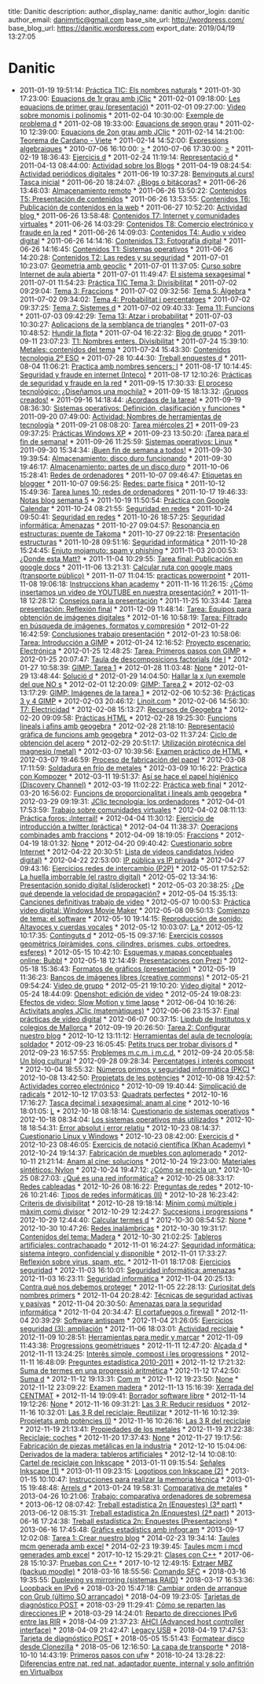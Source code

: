 title: Danitic
description: 
author_display_name: danitic
author_login: danitic
author_email: danimrtic@gmail.com
base_site_url: http://wordpress.com/
base_blog_url: https://danitic.wordpress.com
export_date: 2019/04/19 13:27:05

# Danitic

* 2011-01-19 19:51:14: [Práctica TIC: Els nombres naturals](https://danitic.wordpress.com/2011/01/19/factoritzacio-de-polinomis/) * 2011-01-30 17:23:00: [Equacions de 1r grau amb jClic](https://danitic.wordpress.com/2011/01/30/activitat-jclic-les-equacions/) * 2011-02-01 09:18:00: [Les equacions de primer grau (presentació)](https://danitic.wordpress.com/2011/02/01/les-equacions-de-primer-grau-presentacio/) * 2011-02-01 09:27:00: [Video sobre monomis i polinomis](https://danitic.wordpress.com/2011/02/01/video-sobre-monomis-i-polinomis/) * 2011-02-04 10:30:00: [Exemple de problema d](https://danitic.wordpress.com/2011/02/04/exemple-problema-amb-equacions/) * 2011-02-08 19:33:00: [Equacions de segon grau](https://danitic.wordpress.com/2011/02/08/equacions-de-segon-grau/) * 2011-02-10 12:39:00: [Equacions de 2on grau amb JClic](https://danitic.wordpress.com/2011/02/10/web-per-a-practicar-equacions-de-segon-grau/) * 2011-02-14 14:21:00: [Teorema de Cardano - Viete](https://danitic.wordpress.com/2011/02/14/teorema-de-cardano-viete/) * 2011-02-14 14:52:00: [Expressions algebraiques](https://danitic.wordpress.com/2011/02/14/expressions-algebraiques/) * 2010-07-06 16:10:00: [>](https://danitic.wordpress.com/2010/07/06/recursos-pdi-pizarra-digital-interactiva-electricidad/) * 2010-07-06 17:30:00: [>](https://danitic.wordpress.com/2010/07/06/animaciones-flash-de-electronica-digital/) * 2011-02-19 18:36:43: [Ejercicis d](https://danitic.wordpress.com/2011/02/19/ejercicis-dalgebra-amb-thatquiz/) * 2011-02-24 11:19:14: [Representació d](https://danitic.wordpress.com/2011/02/24/exercicis-per-a-practicar-representacio-dequacions-amb-dues-incognites/) * 2011-04-13 08:44:00: [Actividad sobre los Blogs](https://danitic.wordpress.com/2011/04/13/actividad-sobre-los-blogs/) * 2011-04-19 08:24:54: [Actividad periódicos digitales](https://danitic.wordpress.com/2011/04/19/actividad-periodicos-digitales/) * 2011-06-19 10:37:28: [Benvinguts al curs! Tasca inicial](https://danitic.wordpress.com/2011/06/19/benvinguts-al-curs-tasca-inicial/) * 2011-06-20 18:24:07: [¿Blogs o bitácoras?](https://danitic.wordpress.com/2011/06/20/%c2%bfblogs-o-bitacoras/) * 2011-06-26 13:46:03: [Almacenamiento remoto](https://danitic.wordpress.com/2011/06/26/almacenamiento-remoto/) * 2011-06-26 13:50:22: [Contenidos T5: Presentación de contenidos](https://danitic.wordpress.com/2011/06/26/contenidos-tema-5/) * 2011-06-26 13:53:55: [Contenidos T6: Publicación de contenidos en la web](https://danitic.wordpress.com/2011/06/26/contenidos-t6-publicacion-de-contenidos-en-la-web/) * 2011-06-27 10:52:20: [Actividad blog ](https://danitic.wordpress.com/2011/06/27/actividad-blog-la-oreja-de-van-gogh/) * 2011-06-26 13:58:48: [Contenidos T7: Internet y comunidades virtuales](https://danitic.wordpress.com/2011/06/26/contenidos-t7-internet-y-comunidades-virtuales/) * 2011-06-26 14:03:29: [Contenidos T8: Comercio electrónico y fraude en la red](https://danitic.wordpress.com/2011/06/26/contenidos-t8-comercio-electronico-y-fraude-en-la-red/) * 2011-06-26 14:09:03: [Contenidos T4: Audio y video digital](https://danitic.wordpress.com/2011/06/26/contenidos-t4-audio-y-video-digital/) * 2011-06-26 14:14:16: [Contenidos T3: Fotografía digital](https://danitic.wordpress.com/2011/06/26/contenidos-t3-fotografia-digital/) * 2011-06-26 14:16:45: [Contenidos T1: Sistemas operativos](https://danitic.wordpress.com/2011/06/26/contenidos-t1-sistemas-operativos/) * 2011-06-26 14:20:28: [Contenidos T2: Las redes y su seguridad](https://danitic.wordpress.com/2011/06/26/contenidos-t2-las-redes-y-su-seguridad/) * 2011-07-01 10:23:07: [Geometria amb geoclic](https://danitic.wordpress.com/2011/07/01/geometria-amb-geoclic/) * 2011-07-01 11:37:05: [Curso sobre Internet de aula abierta](https://danitic.wordpress.com/2011/07/01/549/) * 2011-07-01 11:49:47: [El sistema sexagesimal](https://danitic.wordpress.com/2011/07/01/el-sistema-sexagesimal/) * 2011-07-01 11:54:23: [Práctica TIC Tema 3: Divisibilitat](https://danitic.wordpress.com/2011/07/01/exercicis-tic-divisibilitat/) * 2011-07-02 09:29:04: [Tema 3: Fraccions](https://danitic.wordpress.com/2011/07/02/tema-3-fraccions/) * 2011-07-02 09:32:56: [Tema 5: Àlgebra](https://danitic.wordpress.com/2011/07/02/t4-algebra/) * 2011-07-02 09:34:02: [Tema 4: Probabilitat i percentatges](https://danitic.wordpress.com/2011/07/02/t4-probabilitat-i-percentatges/) * 2011-07-02 09:37:25: [Tema 7: Sistemes d](https://danitic.wordpress.com/2011/07/02/tema-7-sistemes-dequacions/) * 2011-07-02 09:40:33: [Tema 11: Funcions](https://danitic.wordpress.com/2011/07/02/tema-11-funcions/) * 2011-07-03 09:42:29: [Tema 13: Atzar i probabilitat](https://danitic.wordpress.com/2011/07/03/tema-13-atzar-i-probabilitat/) * 2011-07-03 10:30:27: [Aplicacions de la semblança de triangles](https://danitic.wordpress.com/2011/07/03/aplicacions-de-la-semblanca-de-triangles/) * 2011-07-03 10:48:52: [Hundir la flota](https://danitic.wordpress.com/2011/07/03/hundir-la-flota/) * 2011-07-04 16:22:32: [Blog de grupo](https://danitic.wordpress.com/2011/07/04/blog-de-grupo/) * 2011-09-11 23:07:23: [T1: Nombres enters. Divisibilitat](https://danitic.wordpress.com/2011/09/11/t1-nombres-enters-divisibilitat/) * 2011-07-24 15:39:10: [Metales: contenidos del tema](https://danitic.wordpress.com/2011/07/24/t01-metales/) * 2011-07-24 15:43:30: [Contenidos tecnologia 2º ESO](https://danitic.wordpress.com/2011/07/24/contenidos/) * 2011-07-28 10:44:30: [Treball enquestes d](https://danitic.wordpress.com/2011/07/28/treball-enquestes-destadistica-2010-2011/) * 2011-08-04 11:06:21: [Practica amb nombres sencers: l](https://danitic.wordpress.com/2011/08/04/practica-amb-nombres-sencers-lascensor/) * 2011-08-17 10:14:45: [Seguridad y fraude en internet (Inteco)](https://danitic.wordpress.com/2011/08/17/seguridad-y-fraude-en-internet-inteco/) * 2011-08-17 12:10:26: [Prácticas de seguridad y fraude en la red](https://danitic.wordpress.com/2011/08/17/practicas-de-seguridad-y-fraude-en-la-red/) * 2011-09-15 17:30:33: [El proceso tecnológico: ¿Diseñamos una mochila?](https://danitic.wordpress.com/2011/09/15/%c2%bfdisenamos-una-mochila/) * 2011-09-15 18:13:32: [¡Grupos creados!](https://danitic.wordpress.com/2011/09/15/%c2%a1grupos-creados/) * 2011-09-16 14:18:44: [¡Acordaos de la tarea!](https://danitic.wordpress.com/2011/09/16/%c2%a1acordaos-de-la-tarea/) * 2011-09-19 08:36:30: [Sistemas operativos: Definición, clasificación y funciones](https://danitic.wordpress.com/2011/09/19/sistemas-operativos-definicion-clasificacion-y-funciones/) * 2011-09-20 07:49:00: [Actividad: Nombres de herramientas de tecnología](https://danitic.wordpress.com/2011/09/20/797/) * 2011-09-21 08:08:20: [Tarea miércoles 21](https://danitic.wordpress.com/2011/09/21/tarea-miercoles-21/) * 2011-09-23 09:37:25: [Prácticas Windows XP](https://danitic.wordpress.com/2011/09/23/practicas-windows-xp/) * 2011-09-23 13:50:20: [¡Tarea para el fin de semana!](https://danitic.wordpress.com/2011/09/23/%c2%a1tarea-para-el-fin-de-semana/) * 2011-09-26 11:25:59: [Sistemas operativos: Linux](https://danitic.wordpress.com/2011/09/26/linux/) * 2011-09-30 15:34:34: [¡Buen fin de semana a todos!](https://danitic.wordpress.com/2011/09/30/%c2%a1buen-fin-de-semana-a-todos/) * 2011-09-30 19:39:54: [Almacenamiento: disco duro funcionando](https://danitic.wordpress.com/2011/09/30/sistemas-de-almacenamiento/) * 2011-09-30 19:46:17: [Almacenamiento: partes de un disco duro](https://danitic.wordpress.com/2011/09/30/almacenamiento-partes-de-un-disco-duro/) * 2011-10-06 15:28:41: [Redes de ordenadores](https://danitic.wordpress.com/2011/10/06/redes-de-ordenadores/) * 2011-10-07 09:46:47: [Etiquetas en blogger](https://danitic.wordpress.com/2011/10/07/etiquetas-en-blogger/) * 2011-10-07 09:56:25: [Redes: parte física](https://danitic.wordpress.com/2011/10/07/redes-parte-fisica/) * 2011-10-12 15:49:36: [Tarea lunes 10: redes de ordenadores](https://danitic.wordpress.com/2011/10/12/tarea-lunes-10-redes-de-ordenadores/) * 2011-10-17 19:46:33: [Notas blog semana 5](https://danitic.wordpress.com/2011/10/17/notas-blog-semana-pasada/) * 2011-10-19 11:50:54: [Práctica con Google Calendar](https://danitic.wordpress.com/2011/10/19/practica-google-calendar/) * 2011-10-24 08:21:55: [Seguridad en redes](https://danitic.wordpress.com/2011/10/24/seguridad-en-redes/) * 2011-10-24 09:50:41: [Seguridad en redes](https://danitic.wordpress.com/2011/10/24/seguridad-en-redes-2/) * 2011-10-26 18:57:25: [Seguridad informática: Amenazas](https://danitic.wordpress.com/2011/10/26/seguridad-informatica-amenazas/) * 2011-10-27 09:04:57: [Resonancia en estructuras: puente de Takoma](https://danitic.wordpress.com/2011/10/27/resonancia-en-estructuras-puente-de-takoma/) * 2011-10-27 09:22:18: [Presentación estructuras](https://danitic.wordpress.com/2011/10/27/presentacion-estructuras/) * 2011-10-28 09:51:16: [Seguridad informática](https://danitic.wordpress.com/2011/10/28/959/) * 2011-10-28 15:24:45: [Enjuto mojamuto: spam y phishing](https://danitic.wordpress.com/2011/10/28/enjuto-mojamuto-spam-y-phishing/) * 2011-11-03 20:00:53: [¿Donde esta Matt?](https://danitic.wordpress.com/2011/11/03/%c2%bfdonde-esta-matt/) * 2011-11-04 10:29:55: [Tarea final: Publicación en google docs](https://danitic.wordpress.com/2011/11/04/tarea-final-publicacion-en-google-docs/) * 2011-11-06 13:21:31: [Calcular ruta con google maps (transporte público)](https://danitic.wordpress.com/2011/11/06/calcular-ruta-con-google-docs-transporte-publico/) * 2011-11-07 11:04:15: [practicas powerpoint](https://danitic.wordpress.com/2011/11/07/practicas-powerpoint/) * 2011-11-08 19:06:18: [Instruccions khan academy](https://danitic.wordpress.com/2011/11/08/instruccions-khan-academy/) * 2011-11-16 11:26:15: [¿Cómo insertamos un video de YOUTUBE en nuestra presentación?](https://danitic.wordpress.com/2011/11/16/%c2%bfcomo-insertamos-un-video-de-youtube-en-nuestra-presentacion/) * 2011-11-18 12:28:12: [Consejos para la presentación](https://danitic.wordpress.com/2011/11/18/consejos-para-la-presentacion/) * 2011-11-25 10:33:44: [Tarea presentación: Reflexión final](https://danitic.wordpress.com/2011/11/25/991/) * 2011-12-09 11:48:14: [Tarea: Equipos para obtención de imágenes digitales](https://danitic.wordpress.com/2011/12/09/estructura-documentos/) * 2012-01-16 10:58:19: [Tarea: Filtrado en búsqueda de imágenes, formatos y compresión](https://danitic.wordpress.com/2012/01/16/tarea-imagenes-google/) * 2012-01-22 16:42:59: [Conclusiones trabajo presentación](https://danitic.wordpress.com/2012/01/22/conclusiones-trabajo-presentacion/) * 2012-01-23 10:58:06: [Tarea: Introducción a GIMP](https://danitic.wordpress.com/2012/01/23/tarea-introduccion-a-gimp/) * 2012-01-24 12:16:52: [Proyecto escenario: Electrónica](https://danitic.wordpress.com/2012/01/24/proyecto-escenario-electronica/) * 2012-01-25 12:48:25: [Tarea: Primeros pasos con GIMP](https://danitic.wordpress.com/2012/01/25/tarea-primeros-pasos-con-gimp/) * 2012-01-25 20:07:47: [Taula de descomposicions factorials (de l](https://danitic.wordpress.com/2012/01/25/taula-de-descomposicions-factorials-de-l1-al-1000/) * 2012-01-27 10:58:39: [GIMP: Tarea 1](https://danitic.wordpress.com/2012/01/27/gimp-tarea-1/) * 2012-01-28 11:03:48: [None](https://danitic.wordpress.com/?p=1065) * 2012-01-29 13:48:44: [Solució d](https://danitic.wordpress.com/2012/01/29/concepte-solucio-equacio-geogebra/) * 2012-01-29 14:04:50: [Hallar la x (un exemple del que NO s](https://danitic.wordpress.com/2012/01/29/hallar-la-x-un-exemple-del-que-no-sha-de-fer/) * 2012-02-01 12:20:09: [GIMP: Tarea 2](https://danitic.wordpress.com/2012/02/01/tareas-gimp/) * 2012-02-03 13:17:29: [GIMP: Imágenes de la tarea 1](https://danitic.wordpress.com/2012/02/03/gimp-imagenes-tarea-1/) * 2012-02-06 10:52:36: [Prácticas 3 y 4 GIMP](https://danitic.wordpress.com/2012/02/06/practicas-3-y-4-gimp/) * 2012-02-03 20:46:12: [Linoit.com](https://danitic.wordpress.com/2012/02/03/linoit-com/) * 2012-02-06 14:56:30: [T7: Electricidad](https://danitic.wordpress.com/2012/02/06/t7-electricidad/) * 2012-02-08 15:13:27: [Recursos de Geogebra](https://danitic.wordpress.com/2012/02/08/recursos-de-geogebra/) * 2012-02-20 09:09:58: [Prácticas HTML](https://danitic.wordpress.com/2012/02/20/practicas-html/) * 2012-02-28 19:25:30: [Funcions lineals i afins amb geogebra](https://danitic.wordpress.com/2012/02/28/funcions-lineals-i-afins-amb-geogebra/) * 2012-02-28 21:18:10: [Representació gràfica de funcions amb geogebra](https://danitic.wordpress.com/2012/02/28/representacio-grafica-de-funcions-amb-geogebra/) * 2012-03-02 11:37:24: [Ciclo de obtención del acero](https://danitic.wordpress.com/2012/03/02/ciclo-de-obtencion-del-acero/) * 2012-02-29 20:51:17: [Utilización pirotécnica del magnesio (metal)](https://danitic.wordpress.com/2012/02/29/utilizacion-pirotecnica-del-magnesio-metal/) * 2012-03-07 10:39:56: [Examen práctico de HTML](https://danitic.wordpress.com/2012/03/07/el-transporte-de-la-energia/) * 2012-03-07 19:46:59: [Proceso de fabricación del papel](https://danitic.wordpress.com/2012/03/07/proceso-de-fabricacion-del-papel/) * 2012-03-08 17:11:59: [Soldadura en frío de metales](https://danitic.wordpress.com/2012/03/08/soldadura-en-frio-de-metales/) * 2012-03-09 10:16:22: [Práctica con Kompozer](https://danitic.wordpress.com/2012/03/09/practica-con-kompozer/) * 2012-03-11 19:51:37: [Así se hace el papel higiénico (Discovery Channel)](https://danitic.wordpress.com/2012/03/11/asi-se-hace-el-papel-higienico-discovery-channel/) * 2012-03-19 11:02:22: [Práctica web final](https://danitic.wordpress.com/2012/03/19/practica-web-final/) * 2012-03-20 16:56:02: [Funcions de proporcionalitat i lineals amb geogebra](https://danitic.wordpress.com/2012/03/20/1215/) * 2012-03-29 09:19:31: [JClic tecnología: los ordenadores](https://danitic.wordpress.com/2012/03/29/jclic-tecnologia-los-ordenadores/) * 2012-04-01 17:53:59: [Trabajo sobre comunidades virtuales](https://danitic.wordpress.com/2012/04/01/trabajo-sobre-comunidades-virtuales/) * 2012-04-02 08:11:13: [Práctica foros: ¡Interrail!](https://danitic.wordpress.com/2012/04/02/practica-foros-interrail/) * 2012-04-04 11:30:12: [Ejercicio de introducción a twitter (práctica)](https://danitic.wordpress.com/2012/04/04/ejercicio-de-introduccion-a-twitter-practica/) * 2012-04-04 11:38:37: [Operacions combinades amb fraccions](https://danitic.wordpress.com/2012/04/04/operacions-combinades-amb-fraccions/) * 2012-04-09 18:19:05: [Fraccions](https://danitic.wordpress.com/2012/04/09/fraccions/) * 2012-04-19 18:01:32: [None](https://danitic.wordpress.com/?p=1256) * 2012-04-20 09:40:42: [Cuestionario sobre Internet](https://danitic.wordpress.com/2012/04/20/cuestionario-sobre-internet/) * 2012-04-22 20:30:51: [Lista de videos candidatos (video digital)](https://danitic.wordpress.com/2012/04/22/lista-de-videos-candidatos-video-digital/) * 2012-04-22 22:53:00: [IP pública vs IP privada](https://danitic.wordpress.com/2012/04/22/ip-publica-vs-ip-privada/) * 2012-04-27 09:43:16: [Ejercicios redes de intercambio (P2P)](https://danitic.wordpress.com/2012/04/27/ejercicios-redes-de-intercambio-p2p/) * 2012-05-01 17:52:52: [La huella imborrable (el rastro digital)](https://danitic.wordpress.com/2012/05/01/la-huella-imborrable-el-rastro-digital/) * 2012-05-02 13:34:16: [Presentación sonido digital (sliderocket)](https://danitic.wordpress.com/2012/05/02/1300/) * 2012-05-03 20:38:25: [¿De qué depende la velocidad de propagación?](https://danitic.wordpress.com/2012/05/03/velocidad-propagacion-sonido/) * 2012-05-04 15:35:13: [Canciones definitivas trabajo de video](https://danitic.wordpress.com/2012/05/04/1315/) * 2012-05-07 10:00:53: [Práctica video digital: Windows Movie Maker](https://danitic.wordpress.com/2012/05/07/practica-video-digital-windows-movie-maker/) * 2012-05-08 09:50:13: [Comienzo de tema: el software](https://danitic.wordpress.com/?p=1361) * 2012-05-10 19:14:15: [Reproducción de sonido: Altavoces y cuerdas vocales](https://danitic.wordpress.com/2012/05/10/reproduccion-de-sonido-altavoces-y-cuerdas-vocales/) * 2012-05-12 10:03:07: [La ](https://danitic.wordpress.com/2012/05/12/la-burbuja-de-filtros-en-la-web-eli-pariser/) * 2012-05-12 10:17:35: [Continguts d](https://danitic.wordpress.com/2012/05/12/continguts-dalgebra/) * 2012-05-15 09:37:16: [Exercicis cossos geomètrics (piràmides, cons, cilindres, prismes, cubs, ortoedres, esferes)](https://danitic.wordpress.com/2012/05/15/exercicis-cossos-geometrics-piramides-cons-cilindres-prismes-cubs-ortoedres-esferes/) * 2012-05-15 10:42:10: [Esquemas y mapas conceptuales online: Bubbl](https://danitic.wordpress.com/2012/05/15/las-dos-primera/) * 2012-05-18 12:14:49: [Presentaciones con Prezi](https://danitic.wordpress.com/2012/05/18/presentaciones-con-prezi/) * 2012-05-18 15:36:43: [Formatos de gráficos (presentación)](https://danitic.wordpress.com/2012/05/18/formatos-de-graficos-presentacion/) * 2012-05-19 11:36:23: [Bancos de imágenes libres (creative commons)](https://danitic.wordpress.com/2012/05/19/bancos-de-imagenes-libres-creative-commons-8/) * 2012-05-21 09:54:24: [Video de grupo](https://danitic.wordpress.com/2012/05/21/video-de-grupo/) * 2012-05-21 19:10:20: [Vídeo digital](https://danitic.wordpress.com/2012/05/21/video-digital/) * 2012-05-24 18:44:09: [Openshot: edición de video](https://danitic.wordpress.com/2012/05/24/openshot-edicion-de-video/) * 2012-05-24 19:08:23: [Efectos de video: Slow Motion y time lapse](https://danitic.wordpress.com/2012/05/24/efectos-de-video-slow-motion-i-time-lapse/) * 2012-06-04 10:16:26: [Activitats angles JClic (matemàtiques)](https://danitic.wordpress.com/2012/06/04/activitats-angles-jclic/) * 2012-06-06 23:15:37: [Final prácticas de vídeo digital](https://danitic.wordpress.com/2012/06/06/final-practiques-de-video-digital/) * 2012-06-07 00:37:15: [Lipdub de Institutos y colegios de Mallorca](https://danitic.wordpress.com/2012/06/07/lipdubs-dinstituts-i-col%c2%b7legis/) * 2012-09-19 20:26:50: [Tarea 2: Configurar nuestro blog](https://danitic.wordpress.com/2012/09/19/insertar-contenido-multimedia-a-nuestras-entradas/) * 2012-10-12 13:11:12: [Herramientas del aula de tecnología: soldador](https://danitic.wordpress.com/2012/10/12/herramientas-del-aula-de-tecnologia-soldador/) * 2012-09-23 16:05:45: [Petits trucs per trobar divisors d](https://danitic.wordpress.com/2012/09/23/petits-trucs-per-trobar-divisors-dun-nombre/) * 2012-09-23 16:57:55: [Problemes m.c.m. i m.c.d.](https://danitic.wordpress.com/2012/09/23/problemes-m-c-m-i-m-c-d/) * 2012-09-24 20:05:58: [Un blog cultural](https://danitic.wordpress.com/2012/09/24/iframe-src/) * 2012-09-28 09:28:34: [Percentatges i interés compost](https://danitic.wordpress.com/2012/09/28/1497/) * 2012-10-04 18:55:32: [Números primos y seguridad informática (PKC)](https://danitic.wordpress.com/2012/10/04/numeros-primos-y-seguridad-informatica-pkc/) * 2012-10-08 13:42:50: [Propietats de les potències](https://danitic.wordpress.com/2012/10/08/1506/) * 2012-10-08 19:42:57: [Actividades correo electrónico](https://danitic.wordpress.com/2012/10/08/actividades-correo-electronico/) * 2012-10-09 19:40:44: [Simplicació de radicals](https://danitic.wordpress.com/2012/10/09/simplicacio-de-radicals/) * 2012-10-12 17:03:53: [Quadrats perfectes](https://danitic.wordpress.com/2012/10/12/quadrats-perfectes/) * 2012-10-16 17:16:27: [Tasca decimal i sexagesimal: anam al cine](https://danitic.wordpress.com/2012/10/16/tasca-sexagesimal-anam-al-cine/) * 2012-10-16 18:01:05: [L](https://danitic.wordpress.com/2012/10/16/laigua-no-bull-a-100-graus-i-el-limit-darmstrong/) * 2012-10-18 08:18:14: [Cuestionario de sistemas operativos](https://danitic.wordpress.com/2012/10/18/1618/) * 2012-10-18 08:34:04: [Los sistemas operativos más utilizados](https://danitic.wordpress.com/2012/10/18/los-sistemas-operativos-mas-utilizados/) * 2012-10-18 18:54:31: [Error absolut i error relatiu](https://danitic.wordpress.com/2012/10/18/error-absoluto-y-relativo/) * 2012-10-23 08:14:37: [Cuestionario Linux y Windows](https://danitic.wordpress.com/2012/10/23/cuestionario-linux-y-windows/) * 2012-10-23 08:42:00: [Exercicis d](https://danitic.wordpress.com/2012/10/23/exercicis-darrels-khan-academy/) * 2012-10-23 08:46:05: [Exercicis de notació científica (Khan Academy)](https://danitic.wordpress.com/2012/10/23/exercicis-de-notacio-cientifica-khan-academy/) * 2012-10-24 19:14:37: [Fabricación de muebles con aglomerado](https://danitic.wordpress.com/2012/10/24/fabricacion-de-muebles-con-aglomerado/) * 2012-10-11 21:21:14: [Anam al cine: solucions](https://danitic.wordpress.com/2012/10/11/anam-al-cine-solucions/) * 2012-10-24 19:23:00: [Materiales sintéticos: Nylon](https://danitic.wordpress.com/2012/10/24/materiales-sinteticos-nylon/) * 2012-10-24 19:47:12: [¿Cómo se recicla un ](https://danitic.wordpress.com/2012/10/24/como-se-recicla-un-tetrabrik-tetra-pack/) * 2012-10-25 08:27:03: [¿Qué es una red informática?](https://danitic.wordpress.com/2012/10/25/que-es-una-red-informatica/) * 2012-10-25 08:33:17: [Redes cableadas](https://danitic.wordpress.com/2012/10/25/redes-cableadas/) * 2012-10-26 08:16:22: [Preguntas de redes](https://danitic.wordpress.com/2012/10/26/preguntas-de-redes/) * 2012-10-26 10:21:46: [Tipos de redes informáticas (II)](https://danitic.wordpress.com/?p=1682) * 2012-10-28 16:23:42: [Criteris de divisibilitat](https://danitic.wordpress.com/2012/10/28/criteris-de-divisibilitat/) * 2012-10-28 19:18:14: [Mínim comú múltiple i màxim comú divisor](https://danitic.wordpress.com/2012/10/28/minim-comu-multiple-i-maxim-comu-divisor/) * 2012-10-29 12:24:27: [Succesions i progressions](https://danitic.wordpress.com/2012/10/29/1701/) * 2012-10-29 12:44:40: [Calcular termes d](https://danitic.wordpress.com/2012/10/29/calcular-termes-de-progressio-aritmetica/) * 2012-10-30 08:54:52: [None](https://danitic.wordpress.com/2012/10/30/1716/) * 2012-10-30 10:47:26: [Redes inalámbricas](https://danitic.wordpress.com/2012/10/30/redes-inalambricas/) * 2012-10-30 19:31:17: [Contenidos del tema: Madera](https://danitic.wordpress.com/2012/10/30/contenidos-del-tema-madera/) * 2012-10-30 21:02:25: [Tableros artificiales: contrachapado](https://danitic.wordpress.com/2012/10/30/tableros-artificiales-contrachapado/) * 2012-11-01 16:24:27: [Seguridad informática: sistema íntegro, confidencial y disponible](https://danitic.wordpress.com/2012/11/01/seguridad-informatic/) * 2012-11-01 17:33:27: [Reflexión sobre virus, spam, etc.](https://danitic.wordpress.com/2012/11/01/reflexion-sobre-virus-spam-etc/) * 2012-11-01 18:17:08: [Ejercicios seguridad](https://danitic.wordpress.com/2012/11/01/ejercicios-seguridad/) * 2012-11-03 16:10:01: [Seguridad informática: amenazas](https://danitic.wordpress.com/?p=1757) * 2012-11-03 16:23:11: [Seguridad informática](https://danitic.wordpress.com/2012/11/03/seguridad-informatica/) * 2012-11-04 20:25:13: [Contra qué nos debemos proteger](https://danitic.wordpress.com/?p=1761) * 2012-11-05 22:28:13: [Curiositat dels nombres primers](https://danitic.wordpress.com/2012/11/05/curiositat-dels-nombres-primers/) * 2012-11-04 20:28:42: [Técnicas de seguridad activas y pasivas](https://danitic.wordpress.com/2012/11/04/tecnicas-de-seguridad-activas-y-pasivas/) * 2012-11-04 20:30:50: [Amenazas para la seguridad informática](https://danitic.wordpress.com/?p=1765) * 2012-11-04 20:34:47: [El cortafuegos o firewall](https://danitic.wordpress.com/2012/11/04/el-cortafuegos-o-firewall/) * 2012-11-04 20:39:29: [Software antispam](https://danitic.wordpress.com/2012/11/04/software-antispam/) * 2012-11-04 21:26:05: [Ejercicios seguridad (3): ampliación](https://danitic.wordpress.com/?p=1787) * 2012-11-06 18:03:01: [Actividad reciclaje](https://danitic.wordpress.com/2012/11/06/actividad-reciclaje/) * 2012-11-09 10:28:51: [Herramientas para medir y marcar](https://danitic.wordpress.com/2012/11/09/herramientas-para-medir-y-marcar/) * 2012-11-09 11:43:38: [Progressions geomètriques](https://danitic.wordpress.com/2012/11/09/1825/) * 2012-11-11 12:47:20: [Alçada d](https://danitic.wordpress.com/2012/11/11/1832/) * 2012-11-11 13:24:25: [Interès simple, compost i les progressions](https://danitic.wordpress.com/2012/11/11/interes-simple-compuesto-y-las-progresiones/) * 2012-11-11 16:48:09: [Preguntes estadística 2010-2011](https://danitic.wordpress.com/2012/11/11/preguntes-estadistica-2010-2011/) * 2012-11-12 17:21:32: [Suma de termes en una progressió aritmètica](https://danitic.wordpress.com/2012/11/12/1858/) * 2012-11-12 17:42:50: [Suma d](https://danitic.wordpress.com/?p=1866) * 2012-11-12 19:13:31: [Com m](https://danitic.wordpress.com/?p=1872) * 2012-11-12 19:23:50: [None](https://danitic.wordpress.com/?p=1876) * 2012-11-12 23:09:22: [Examen madera](https://danitic.wordpress.com/?p=1879) * 2012-11-13 15:16:39: [Xerrada del CENTMAT](https://danitic.wordpress.com/2012/11/13/xerrada-del-centmat/) * 2012-11-14 19:09:41: [Borrador software libre](https://danitic.wordpress.com/?p=1889) * 2012-11-14 19:12:26: [None](https://danitic.wordpress.com/?p=1891) * 2012-11-16 09:31:21: [Las 3 R: Reducir residuos](https://danitic.wordpress.com/2012/11/16/las-3-r-reducir-residuos/) * 2012-11-16 10:32:01: [Las 3 R del reciclaje: Reutilizar](https://danitic.wordpress.com/2012/11/16/las-3-r-del-reciclaje-reutilizar/) * 2012-11-16 10:12:39: [Propietats amb potències (I)](https://danitic.wordpress.com/?p=1896) * 2012-11-16 10:26:16: [Las 3 R del reciclaje](https://danitic.wordpress.com/2012/11/16/las-3-r-del-reciclaje/) * 2012-11-19 21:13:41: [Propiedades de los metales](https://danitic.wordpress.com/2012/11/19/propiedades-de-los-metales/) * 2012-11-19 21:22:38: [Reciclaje: coches](https://danitic.wordpress.com/2012/11/19/reciclaje-coches/) * 2012-11-20 17:37:43: [None](https://danitic.wordpress.com/?p=1925) * 2012-11-27 19:17:56: [Fabricación de piezas metálicas en la industria](https://danitic.wordpress.com/2012/11/27/fabricacion-de-piezas-metalicas-en-la-industria/) * 2012-12-10 15:04:06: [Derivados de la madera: tableros artificiales](https://danitic.wordpress.com/?p=1929) * 2012-12-14 10:08:10: [Cartel de reciclaje con Inkscape](https://danitic.wordpress.com/2012/12/14/cartel-de-reciclaje-con-inkscape/) * 2013-01-11 09:15:54: [Señales Inkscape (1)](https://danitic.wordpress.com/2013/01/11/senales-inkscape-1/) * 2013-01-11 09:23:15: [Logotipos con Inkscape (2)](https://danitic.wordpress.com/2013/01/11/1950/) * 2013-01-15 10:10:47: [Instrucciones para realizar la memoria técnica](https://danitic.wordpress.com/2013/01/15/instrucciones-para-realizar-la-memoria-tecnica/) * 2013-01-15 19:48:48: [Arrels d](https://danitic.wordpress.com/?p=1961) * 2013-01-24 19:58:31: [Comparativa de metales](https://danitic.wordpress.com/?p=1962) * 2013-04-26 10:21:06: [Trabajo: comparativa ordenadores de sobremesa](https://danitic.wordpress.com/2013/04/26/trabajo-comparativa-ordenadores-de-sobremesa/) * 2013-06-12 08:07:42: [Treball estadística 2n (Enquestes) (3ª part)](https://danitic.wordpress.com/2013/06/12/treball-estadistica-2n-enquestes-3a-part/) * 2013-06-12 08:15:31: [Treball estadística 2n (Enquestes) (2ª part)](https://danitic.wordpress.com/2013/06/12/treball-estadistica-2n-enquestes-2a-part/) * 2013-06-16 17:24:38: [Treball estadística 2n: Enquestes (Presentacions)](https://danitic.wordpress.com/?p=1992) * 2013-06-16 17:45:48: [Gràfics estadístics amb infogr.am](https://danitic.wordpress.com/2013/06/16/grafics-estadistics-amb-infogr-am/) * 2013-09-17 12:02:08: [Tarea 1: Crear nuestro blog](https://danitic.wordpress.com/2013/09/17/grupos-informatica-13-14/) * 2014-02-23 19:34:14: [Taules mcm generada amb excel](https://danitic.wordpress.com/?p=2016) * 2014-02-23 19:39:45: [Taules mcm i mcd generades amb excel](https://danitic.wordpress.com/2014/02/23/taules-mcm-i-mcd-generades-amb-excel/) * 2017-10-12 15:29:21: [Clases con C++](https://danitic.wordpress.com/?p=2037) * 2017-06-28 15:10:37: [Pruebas con C++](https://danitic.wordpress.com/2017/06/28/pruebas-con-c/) * 2017-10-12 12:49:15: [Extraer MBZ (backup moodle)](https://danitic.wordpress.com/2017/10/12/extrar-mbz-backup-moodle/) * 2018-03-16 18:55:56: [Comando SFC](https://danitic.wordpress.com/2018/03/16/comando-sfc/) * 2018-03-16 19:35:55: [Duplexing vs mirroring (sistemas RAID)](https://danitic.wordpress.com/2018/03/16/duplexing-vs-mirroring-sistemas-raid/) * 2018-03-17 16:53:36: [Loopback en IPv6](https://danitic.wordpress.com/2018/03/17/loopback-en-ipv6/) * 2018-03-20 15:47:18: [Cambiar orden de arranque con Grub (último SO arrancado)](https://danitic.wordpress.com/2018/03/20/cambiar-orden-de-arranque-con-grub-ultimo-so-arrancado/) * 2018-04-09 19:23:05: [Tarjetas de diagnóstico POST](https://danitic.wordpress.com/?p=2118) * 2018-03-29 11:29:41: [Cómo se reparten las direcciones IP](https://danitic.wordpress.com/2018/03/29/como-se-reparten-las-direcciones-ip/) * 2018-03-29 14:24:01: [Reparto de direcciones IPv6 entre las RIR](https://danitic.wordpress.com/2018/03/29/reparto-de-direcciones-ipv6-entre-las-rir/) * 2018-04-09 21:37:23: [AHCI (Advanced host controller interface)](https://danitic.wordpress.com/2018/04/09/ahci-advanced-host-controller-interface/) * 2018-04-09 21:42:47: [Legacy USB](https://danitic.wordpress.com/2018/04/09/legacy-usb/) * 2018-04-19 17:47:53: [Tarjeta de diagnóstico POST](https://danitic.wordpress.com/2018/04/19/tarjeta-de-diagnostico-post/) * 2018-05-05 15:51:43: [Formatear disco desde Clonezilla](https://danitic.wordpress.com/2018/05/05/formatear-disco-desde-clonezilla/) * 2018-05-06 12:16:50: [La capa de transporte](https://danitic.wordpress.com/?p=2138) * 2018-10-10 14:43:19: [Primeros pasos con ufw](https://danitic.wordpress.com/2018/10/10/primeros-pasos-con-ufw/) * 2018-10-24 13:28:22: [Diferencias entre nat, red nat, adaptador puente, internal y solo anfitrión en Virtualbox](https://danitic.wordpress.com/2018/10/24/diferencias-entre-nat-red-nat-adaptador-puente-internal-y-solo-anfitrion-en-virtualbox/)